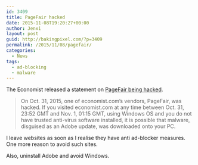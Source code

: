 ```yaml
---
id: 3409
title: PageFair hacked
date: 2015-11-08T19:20:27+00:00
author: Jenxi
layout: post
guid: http://bakingpixel.com/?p=3409
permalink: /2015/11/08/pagefair/
categories:
  - News
tags:
  - ad-blocking
  - malware
---
```

The Economist released a statement on [PageFair being hacked](http://www.economist.com/help/pagefair).

> On Oct. 31, 2015, one of economist.com’s vendors, PageFair, was hacked. If you visited economist.com at any time between Oct. 31, 23:52 GMT and Nov. 1, 01:15 GMT, using Windows OS and you do not have trusted anti-virus software installed, it is possible that malware, disguised as an Adobe update, was downloaded onto your PC. 

I leave websites as soon as I realise they have anti ad-blocker measures. One more reason to avoid such sites.

Also, uninstall Adobe and avoid Windows.